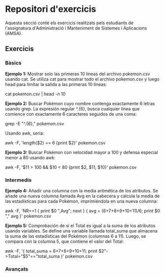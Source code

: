 # Repositori d'exercicis

Aquesta secció conté els exercicis realitzats pels estudiants de l'assignatura d'Administració i Manteniment de Sistemes i Aplicacions (AMSA).

## Exercicis 

### Bàsics

**Ejemplo 1:**
Mostrar solo las primeras 10 líneas del archivo pokemon.csv usando cat. Se utiliza cat para mostrar todo el archivo pokemon.csv y luego head para limitar la salida a las primeras 10 líneas:

cat pokemon.csv | head -n 10


**Ejemplo 2:**
Buscar Pokémon cuyo nombre contenga exactamente 6 letras usando grep. La expresión regular ^.{6}, busca cualquier línea que comience con exactamente 6 caracteres seguidos de una coma:

grep -E "^.{6}," pokemon.csv

Usando awk, sería:

awk -F, 'length($2) == 6 {print $2}' pokemon.csv


**Ejemplo 3:** 
Buscar Pokémon con velocidad mayor a 100 y defensa especial menor a 80 usando awk:

awk -F, '$11 > 100 && $10 < 80 {print $2, $11, $10}' pokemon.csv


### Intermedis

**Ejemplo 4:**
Añadir una columna con la media aritmética de los atributos. Se añade una nueva columna llamada Avg en la cabecera y calcula la media de las estadísticas para cada Pokémon, imprimiéndola en una nueva columna:

awk -F, 'NR==1 { print $0 ",Avg"; next } { avg = ($6+$7+$8+$9+$10+$11)/6; print $0 "," avg }' pokemon.csv


**Ejemplo 5:**
Comprobación de si el Total es igual a la suma de los atributos usando variables. Se define una variable llamada total_suma que almacena la suma de las estadísticas del Pokémon (columnas 6 a 11). Luego, se compara con la columna 5, que contiene el valor del Total:

awk -F, '{ total_suma = $6+$7+$8+$9+$10+$11; print $2"->Total="$5"=="total_suma }' pokemon.csv


### Avançats
